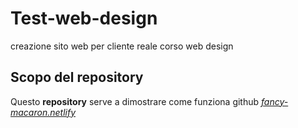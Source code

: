 # Test-web-design
creazione sito web per cliente reale corso web design
## Scopo del repository
Questo __repository__ serve a dimostrare come funziona github
*_[fancy-macaron.netlify](fancy-macaron-687e3e.netlify.app)_*
